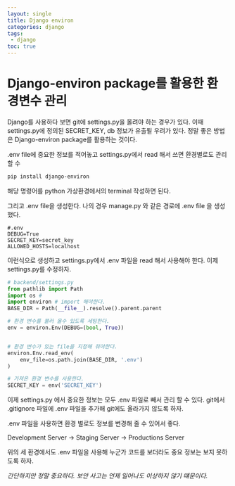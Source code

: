 ```yaml
---
layout: single
title: Django environ
categories: django
tags: 
 - django
toc: true
---
```


# Django-environ package를 활용한 환경변수 관리

Django를 사용하다 보면 git에 settings.py을 올려야 하는 경우가 있다.
이때 settings.py에 정의된 SECRET_KEY, db 정보가 유출될 우려가 있다.
정말 좋은 방법은 Django-environ package를 활용하는 것이다.

.env file에 중요한 정보를 적어놓고 settings.py에서 read 해서 쓰면
환경별로도 관리 할 수
```bash
pip install django-environ
```

해당 명령어를 python 가상환경에서의 terminal 작성하면 된다.

그리고 .env file을 생성한다. 나의 경우 manage.py 와 같은 경로에 .env file 을 생성했다.

```
#.env
DEBUG=True
SECRET_KEY=secret_key
ALLOWED_HOSTS=localhost
```
이런식으로 생성하고 settings.py에서 .env 파일을 read 해서 사용해야 한다. 이제 settings.py를 수정하자.

```python
# backend/settings.py
from pathlib import Path
import os # 
import environ # import 해야한다.
BASE_DIR = Path(__file__).resolve().parent.parent

# 환경 변수를 불러 올수 있도록 세팅한다.
env = environ.Env(DEBUG=(bool, True)) 


# 환경 변수가 있는 file을 지정해 줘야한다.
environ.Env.read_env(
    env_file=os.path.join(BASE_DIR, '.env')
)

# 가져온 환경 변수를 사용한다.
SECRET_KEY = env('SECRET_KEY')

```

이제 settings.py 에서 중요한 정보는 모두 .env 파일로 빼서 관리 할 수 있다.
git에서 .gitignore 파일에 .env 파일을 추가해 git에도 올라가지 않도록 하자.

.env 파일을 사용하면 환경 별로도 정보를 변경해 줄 수 있어서 좋다.

Development Server -> Staging Server -> Productions Server

위의 세 환경에서도 .env 파일을 사용해 누군가 코드를 보더라도 중요 정보는 보지 못하도록 하자.

*간단하지만 정말 중요하다. 보안 사고는 언제 일어나도 이상하지 않기 떄문이다.*
